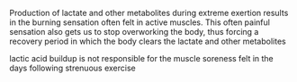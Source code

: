 Production of lactate and other metabolites during extreme exertion results in the burning sensation often felt in active muscles. This often painful sensation also gets us to stop overworking the body, thus forcing a recovery period in which the body clears the lactate and other metabolites  

lactic acid buildup is not responsible for the muscle soreness felt in the days following strenuous exercise  


